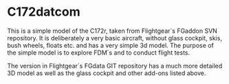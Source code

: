 # C172datcom
This is a simple model of the C172r, taken from Flightgear´s FGaddon SVN repository. It is deliberately a very basic aircraft, without glass cockpit, skis, bush wheels, floats etc. and has a very simple 3d model.
The purpose of the simple model is to explore FDM´s and to conduct flight tests.

The version in Flightgear´s FGdata GIT repository has a much more detailed 3D model as well as the glass cockpit and other add-ons listed above. 

